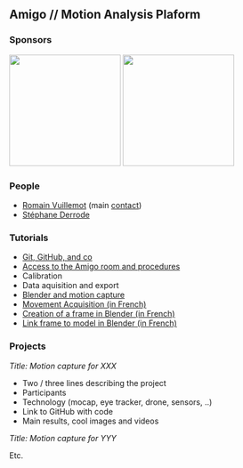 ## Amigo // Motion Analysis Plaform

### Sponsors

<img src="http://www.auvergnerhonealpes.fr/uploads/Image/a5/IMF_100/GAB_CRRAA/1378_360_logo-officiel-400-px.png" style="width: 200px;"> <img src="http://www.ec-lyon.fr/sites/all/themes/zen_ecl_www/logo.svg" style="width: 200px;">

### People

* [Romain Vuillemot](http://romain.vuillemot.net/) (main <a href="mailto:romain.vuillemot@gmail.com">contact</a>)
* [Stéphane Derrode](http://perso.ec-lyon.fr/derrode.stephane/)

### Tutorials

* [Git, GitHub, and co](/tutorials/basics.html)
* [Access to the Amigo room and procedures](/tutorials/procedures.html)
* Calibration
* Data aquisition and export
* [Blender and motion capture](/tutorials/blender.html)
* [Movement Acquisition (in French)](tutorials/acquisition_mouvements.html)
* [Creation of a frame in Blender (in French)](tutorials/creation_armature.html)
* [Link frame to model in Blender (in French)](tutorials/liaison_armature_modele.html)

### Projects

*Title: Motion capture for XXX*

* Two / three lines describing the project
* Participants
* Technology (mocap, eye tracker, drone, sensors, ..) 
* Link to GitHub with code
* Main results, cool images and videos

*Title: Motion capture for YYY*

Etc.
